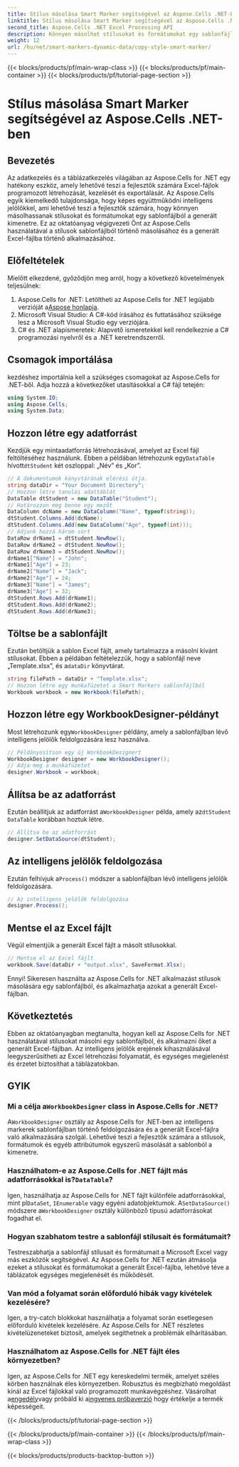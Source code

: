 ```yaml
---
title: Stílus másolása Smart Marker segítségével az Aspose.Cells .NET-ben
linktitle: Stílus másolása Smart Marker segítségével az Aspose.Cells .NET-ben
second_title: Aspose.Cells .NET Excel Processing API
description: Könnyen másolhat stílusokat és formátumokat egy sablonfájlból a generált Excel kimenetre. Ez az átfogó oktatóanyag lépésről lépésre végigvezeti Önt a folyamaton.
weight: 12
url: /hu/net/smart-markers-dynamic-data/copy-style-smart-marker/
---
```


{{< blocks/products/pf/main-wrap-class >}}
{{< blocks/products/pf/main-container >}}
{{< blocks/products/pf/tutorial-page-section >}}

# Stílus másolása Smart Marker segítségével az Aspose.Cells .NET-ben

## Bevezetés
Az adatkezelés és a táblázatkezelés világában az Aspose.Cells for .NET egy hatékony eszköz, amely lehetővé teszi a fejlesztők számára Excel-fájlok programozott létrehozását, kezelését és exportálását. Az Aspose.Cells egyik kiemelkedő tulajdonsága, hogy képes együttműködni intelligens jelölőkkel, ami lehetővé teszi a fejlesztők számára, hogy könnyen másolhassanak stílusokat és formátumokat egy sablonfájlból a generált kimenetre. Ez az oktatóanyag végigvezeti Önt az Aspose.Cells használatával a stílusok sablonfájlból történő másolásához és a generált Excel-fájlba történő alkalmazásához.
## Előfeltételek
Mielőtt elkezdené, győződjön meg arról, hogy a következő követelmények teljesülnek:
1.  Aspose.Cells for .NET: Letöltheti az Aspose.Cells for .NET legújabb verzióját a[Aspose honlapja](https://releases.aspose.com/cells/net/).
2. Microsoft Visual Studio: A C#-kód írásához és futtatásához szüksége lesz a Microsoft Visual Studio egy verziójára.
3. C# és .NET alapismeretek: Alapvető ismeretekkel kell rendelkeznie a C# programozási nyelvről és a .NET keretrendszerről.
## Csomagok importálása
kezdéshez importálnia kell a szükséges csomagokat az Aspose.Cells for .NET-ből. Adja hozzá a következőket utasításokkal a C# fájl tetején:
```csharp
using System.IO;
using Aspose.Cells;
using System.Data;
```
## Hozzon létre egy adatforrást
 Kezdjük egy mintaadatforrás létrehozásával, amelyet az Excel fájl feltöltéséhez használunk. Ebben a példában létrehozunk egy`DataTable` hívott`dtStudent` két oszloppal: „Név” és „Kor”.
```csharp
// A dokumentumok könyvtárának elérési útja.
string dataDir = "Your Document Directory";
// Hozzon létre tanulói adattáblát
DataTable dtStudent = new DataTable("Student");
// Határozzon meg benne egy mezőt
DataColumn dcName = new DataColumn("Name", typeof(string));
dtStudent.Columns.Add(dcName);
dtStudent.Columns.Add(new DataColumn("Age", typeof(int)));
// Adjunk hozzá három sort
DataRow drName1 = dtStudent.NewRow();
DataRow drName2 = dtStudent.NewRow();
DataRow drName3 = dtStudent.NewRow();
drName1["Name"] = "John";
drName1["Age"] = 23;
drName2["Name"] = "Jack";
drName2["Age"] = 24;
drName3["Name"] = "James";
drName3["Age"] = 32;
dtStudent.Rows.Add(drName1);
dtStudent.Rows.Add(drName2);
dtStudent.Rows.Add(drName3);
```
## Töltse be a sablonfájlt
 Ezután betöltjük a sablon Excel fájlt, amely tartalmazza a másolni kívánt stílusokat. Ebben a példában feltételezzük, hogy a sablonfájl neve „Template.xlsx”, és a`dataDir` könyvtárat.
```csharp
string filePath = dataDir + "Template.xlsx";
// Hozzon létre egy munkafüzetet a Smart Markers sablonfájlból
Workbook workbook = new Workbook(filePath);
```
## Hozzon létre egy WorkbookDesigner-példányt
 Most létrehozunk egy`WorkbookDesigner` példány, amely a sablonfájlban lévő intelligens jelölők feldolgozására lesz használva.
```csharp
// Példányosítson egy új WorkbookDesignert
WorkbookDesigner designer = new WorkbookDesigner();
// Adja meg a munkafüzetet
designer.Workbook = workbook;
```
## Állítsa be az adatforrást
 Ezután beállítjuk az adatforrást a`WorkbookDesigner` példa, amely az`dtStudent` `DataTable` korábban hoztuk létre.
```csharp
// Állítsa be az adatforrást
designer.SetDataSource(dtStudent);
```
## Az intelligens jelölők feldolgozása
 Ezután felhívjuk a`Process()` módszer a sablonfájlban lévő intelligens jelölők feldolgozására.
```csharp
// Az intelligens jelölők feldolgozása
designer.Process();
```
## Mentse el az Excel fájlt
Végül elmentjük a generált Excel fájlt a másolt stílusokkal.
```csharp
// Mentse el az Excel fájlt
workbook.Save(dataDir + "output.xlsx", SaveFormat.Xlsx);
```
Ennyi! Sikeresen használta az Aspose.Cells for .NET alkalmazást stílusok másolására egy sablonfájlból, és alkalmazhatja azokat a generált Excel-fájlban.
## Következtetés
Ebben az oktatóanyagban megtanulta, hogyan kell az Aspose.Cells for .NET használatával stílusokat másolni egy sablonfájlból, és alkalmazni őket a generált Excel-fájlban. Az intelligens jelölők erejének kihasználásával leegyszerűsítheti az Excel létrehozási folyamatát, és egységes megjelenést és érzetet biztosíthat a táblázatokban.
## GYIK
###  Mi a célja a`WorkbookDesigner` class in Aspose.Cells for .NET?
 A`WorkbookDesigner` osztály az Aspose.Cells for .NET-ben az intelligens markerek sablonfájlban történő feldolgozására és a generált Excel-fájlra való alkalmazására szolgál. Lehetővé teszi a fejlesztők számára a stílusok, formátumok és egyéb attribútumok egyszerű másolását a sablonból a kimenetre.
###  Használhatom-e az Aspose.Cells for .NET fájlt más adatforrásokkal is?`DataTable`?
 Igen, használhatja az Aspose.Cells for .NET fájlt különféle adatforrásokkal, mint pl`DataSet`, `IEnumerable` vagy egyéni adatobjektumok. A`SetDataSource()` módszere a`WorkbookDesigner` osztály különböző típusú adatforrásokat fogadhat el.
### Hogyan szabhatom testre a sablonfájl stílusait és formátumait?
Testreszabhatja a sablonfájl stílusait és formátumait a Microsoft Excel vagy más eszközök segítségével. Az Aspose.Cells for .NET ezután átmásolja ezeket a stílusokat és formátumokat a generált Excel-fájlba, lehetővé téve a táblázatok egységes megjelenését és működését.
### Van mód a folyamat során előforduló hibák vagy kivételek kezelésére?
Igen, a try-catch blokkokat használhatja a folyamat során esetlegesen előforduló kivételek kezelésére. Az Aspose.Cells for .NET részletes kivételüzeneteket biztosít, amelyek segíthetnek a problémák elhárításában.
### Használhatom az Aspose.Cells for .NET fájlt éles környezetben?
 Igen, az Aspose.Cells for .NET egy kereskedelmi termék, amelyet széles körben használnak éles környezetben. Robusztus és megbízható megoldást kínál az Excel fájlokkal való programozott munkavégzéshez. Vásárolhat a[engedély](https://purchase.aspose.com/buy)vagy próbáld ki a[ingyenes próbaverzió](https://releases.aspose.com/) hogy értékelje a termék képességeit.

{{< /blocks/products/pf/tutorial-page-section >}}

{{< /blocks/products/pf/main-container >}}
{{< /blocks/products/pf/main-wrap-class >}}

{{< blocks/products/products-backtop-button >}}
